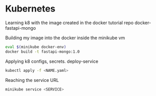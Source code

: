# Kubernetes
Learning k8 with the image created in the docker tutorial repo docker-fastapi-mongo

Building my image into the docker inside the minikube vm
```bash
eval $(minikube docker-env)
docker build -t fastapi-mongo:1.0
```

Applying k8 configs, secrets. deploy-service
```bash
kubectl apply -f <NAME.yaml>
```

Reaching the service URL
```bash
minikube service <SERVICE>
```
